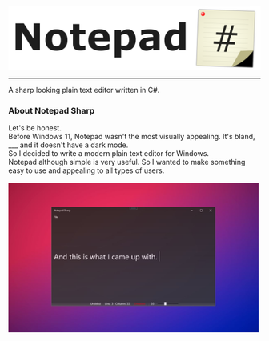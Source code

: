 <img src="https://github.com/Kwexy/Notepad-Sharp/blob/main/NotepadSharp/Images/Banner.png?raw=true" width="700">

---

A sharp looking plain text editor written in C#.

### About Notepad Sharp

Let's be honest.
<br>
Before Windows 11, Notepad wasn't the most visually appealing. It's bland, ___ and it doesn't have a dark mode.
<br>
So I decided to write a modern plain text editor for Windows.
<br>
Notepad although simple is very useful.
So I wanted to make something easy to use and appealing to all types of users.
<br>
<br>
<img src="https://github.com/Kwexy/Notepad-Sharp/raw/dev/NotepadSharp/Images/Desktop%20Capture.JPG?raw=true" width="500">
